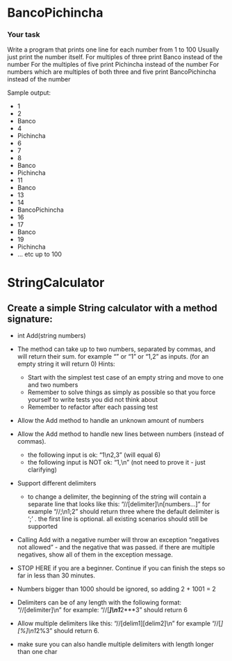 
# BancoPichincha

### Your task
Write a program that prints one line for each number from 1 to 100
Usually just print the number itself.
For multiples of three print Banco instead of the number
For the multiples of five print Pichincha instead of the number
For numbers which are multiples of both three and five print BancoPichincha instead of the number
 
Sample output:
 
- 1
- 2
- Banco
- 4
- Pichincha
- 6
- 7
- 8
- Banco
- Pichincha
- 11
- Banco
- 13
- 14
- BancoPichincha
- 16
- 17
- Banco
- 19
- Pichincha
- ... etc up to 100


# StringCalculator
## Create a simple String calculator with a method signature:

- int Add(string numbers)

- The method can take up to two numbers, separated by commas, and will return their sum. 
for example “” or “1” or “1,2” as inputs.
(for an empty string it will return 0) 
Hints:
  - Start with the simplest test case of an empty string and move to one and two numbers
  - Remember to solve things as simply as possible so that you force yourself to write tests you did not think about
  - Remember to refactor after each passing test
- Allow the Add method to handle an unknown amount of numbers
- Allow the Add method to handle new lines between numbers (instead of commas).
  - the following input is ok: “1\n2,3” (will equal 6)
  - the following input is NOT ok: “1,\n” (not need to prove it - just clarifying)
 
- Support different delimiters
  - to change a delimiter, the beginning of the string will contain a separate line that looks like this: “//[delimiter]\n[numbers…]” for example “//;\n1;2” should return three where the default delimiter is ‘;’ .
  the first line is optional. all existing scenarios should still be supported

- Calling Add with a negative number will throw an exception “negatives not allowed” - and the negative that was passed. 
  if there are multiple negatives, show all of them in the exception message.

- STOP HERE if you are a beginner. Continue if you can finish the steps so far in less than 30 minutes.

- Numbers bigger than 1000 should be ignored, so adding 2 + 1001 = 2

- Delimiters can be of any length with the following format: “//[delimiter]\n” for example: “//[***]\n1***2***3” should return 6

- Allow multiple delimiters like this: “//[delim1][delim2]\n” for example “//[*][%]\n1*2%3” should return 6.

- make sure you can also handle multiple delimiters with length longer than one char

